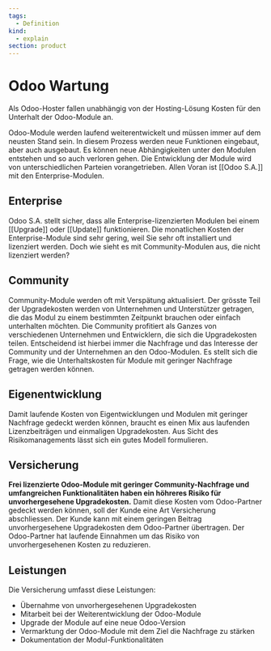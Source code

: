 ```yaml
---
tags:
  - Definition
kind:
  - explain
section: product
---
```

# Odoo Wartung

Als Odoo-Hoster fallen unabhängig von der Hosting-Lösung Kosten für den Unterhalt der Odoo-Module an.

Odoo-Module werden laufend weiterentwickelt und müssen immer auf dem neusten Stand sein. In diesem Prozess werden neue Funktionen eingebaut, aber auch ausgebaut. Es können neue Abhängigkeiten unter den Modulen entstehen und so auch verloren gehen. Die Entwicklung der Module wird von unterschiedlichen Parteien vorangetrieben. Allen Voran ist [[Odoo S.A.]] mit den Enterprise-Modulen.

## Enterprise

Odoo S.A. stellt sicher, dass alle Enterprise-lizenzierten Modulen bei einem [[Upgrade]] oder [[Update]] funktionieren. Die monatlichen Kosten der Enterprise-Module sind sehr gering, weil Sie sehr oft installiert und lizenziert werden. Doch wie sieht es mit Community-Modulen aus, die nicht lizenziert werden?

## Community

Community-Module werden oft mit Verspätung aktualisiert. Der grösste Teil der Upgradekosten werden von Unternehmen und Unterstützer getragen, die das Modul zu einem bestimmten Zeitpunkt brauchen oder einfach unterhalten möchten. Die Community profitiert als Ganzes von verschiedenen Unternehmen und Entwicklern, die sich die Upgradekosten teilen. Entscheidend ist hierbei immer die Nachfrage und das Interesse der Community und der Unternehmen an den Odoo-Modulen. Es stellt sich die Frage, wie die Unterhaltskosten für Module mit geringer Nachfrage getragen werden können.

## Eigenentwicklung

Damit laufende Kosten von Eigentwicklungen und Modulen mit geringer Nachfrage gedeckt werden können, braucht es einen Mix aus laufenden Lizenzbeiträgen und einmaligen Upgradekosten. Aus Sicht des Risikomanagements lässt sich ein gutes Modell formulieren.

## Versicherung

**Frei lizenzierte Odoo-Module mit geringer Community-Nachfrage und umfangreichen Funktionalitäten haben ein höhreres Risiko für unvorhergesehene Upgradekosten.** Damit diese Kosten vom Odoo-Partner gedeckt werden können, soll der Kunde eine Art Versicherung abschliessen. Der Kunde kann mit einem geringen Beitrag unvorhergesehene Upgradekosten dem Odoo-Partner übertragen. Der Odoo-Partner hat laufende Einnahmen um das Risiko von unvorhergesehenen Kosten zu reduzieren.

## Leistungen

Die Versicherung umfasst diese Leistungen:

- Übernahme von unvorhergesehenen Upgradekosten
- Mitarbeit bei der Weiterentwicklung der Odoo-Module
- Upgrade der Module auf eine neue Odoo-Version
- Vermarktung der Odoo-Module mit dem Ziel die Nachfrage zu stärken
- Dokumentation der Modul-Funktionalitäten